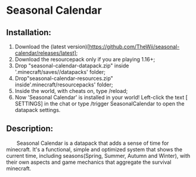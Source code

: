 # **Seasonal Calendar**

## **Installation:**

1. Download the (latest version)[https://github.com/TheWii/seasonal-calendar/releases/latest];
1. Download the resourcepack only if you are playing 1.16+;
1. Drop "seasonal-calendar-datapack.zip" inside '.minecraft/saves/<world>/datapacks' folder;
1. Drop"seasonal-calendar-resources.zip" inside'.minecraft/resourcepacks' folder;
1. Inside the world, with cheats on, type /reload;
1. Now 'Seasonal Calendar' is installed in your world! Left-click the text [​SETTINGS] in the chat or type /trigger SeasonalCalendar to open the datapack settings.


## **Description:**
  Seasonal Calendar is a datapack that adds a sense of time for minecraft. It's a functional, simple and optimized system that shows the current time, including seasons(Spring, Summer, Autumn and Winter), with their own aspects and game mechanics that aggregate the survival minecraft.

